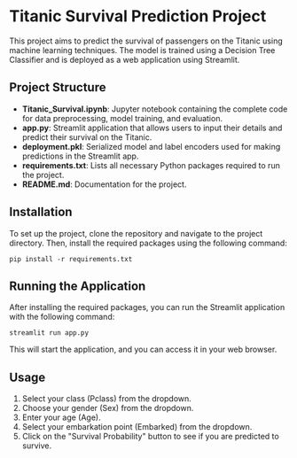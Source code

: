 # Titanic Survival Prediction Project

This project aims to predict the survival of passengers on the Titanic using machine learning techniques. The model is trained using a Decision Tree Classifier and is deployed as a web application using Streamlit.

## Project Structure

- **Titanic_Survival.ipynb**: Jupyter notebook containing the complete code for data preprocessing, model training, and evaluation.
- **app.py**: Streamlit application that allows users to input their details and predict their survival on the Titanic.
- **deployment.pkl**: Serialized model and label encoders used for making predictions in the Streamlit app.
- **requirements.txt**: Lists all necessary Python packages required to run the project.
- **README.md**: Documentation for the project.

## Installation

To set up the project, clone the repository and navigate to the project directory. Then, install the required packages using the following command:

```
pip install -r requirements.txt
```

## Running the Application

After installing the required packages, you can run the Streamlit application with the following command:

```
streamlit run app.py
```

This will start the application, and you can access it in your web browser.

## Usage

1. Select your class (Pclass) from the dropdown.
2. Choose your gender (Sex) from the dropdown.
3. Enter your age (Age).
4. Select your embarkation point (Embarked) from the dropdown.
5. Click on the "Survival Probability" button to see if you are predicted to survive.
